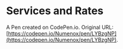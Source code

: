 # Services and Rates

A Pen created on CodePen.io. Original URL: [https://codepen.io/Numenox/pen/LYBzgNP](https://codepen.io/Numenox/pen/LYBzgNP).

